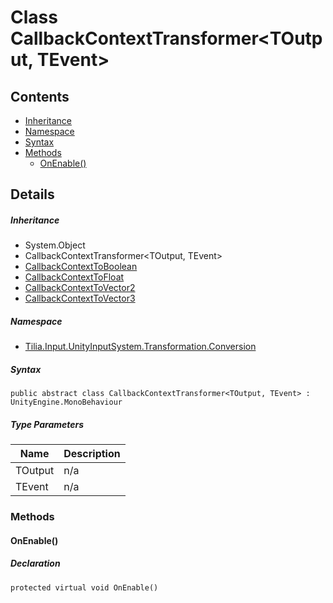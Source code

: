# Class CallbackContextTransformer<TOutput, TEvent>

## Contents

* [Inheritance]
* [Namespace]
* [Syntax]
* [Methods]
  * [OnEnable()]

## Details

##### Inheritance

* System.Object
* CallbackContextTransformer<TOutput, TEvent>
* [CallbackContextToBoolean]
* [CallbackContextToFloat]
* [CallbackContextToVector2]
* [CallbackContextToVector3]

##### Namespace

* [Tilia.Input.UnityInputSystem.Transformation.Conversion]

##### Syntax

```
public abstract class CallbackContextTransformer<TOutput, TEvent> : UnityEngine.MonoBehaviour
```

##### Type Parameters

| Name | Description |
| --- | --- |
| TOutput | n/a |
| TEvent | n/a |

### Methods

#### OnEnable()

##### Declaration

```
protected virtual void OnEnable()
```

[CallbackContextToBoolean]: CallbackContextToBoolean.md
[CallbackContextToFloat]: CallbackContextToFloat.md
[CallbackContextToVector2]: CallbackContextToVector2.md
[CallbackContextToVector3]: CallbackContextToVector3.md
[Tilia.Input.UnityInputSystem.Transformation.Conversion]: README.md
[Inheritance]: #Inheritance
[Namespace]: #Namespace
[Syntax]: #Syntax
[Methods]: #Methods
[OnEnable()]: #OnEnable
